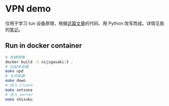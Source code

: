 # VPN demo

仅用于学习 tun 设备原理，根据[这篇文章](https://lxd.me/a-simple-vpn-tunnel-with-tun-device-demo-and-some-basic-concepts)的代码、用 Python 改写而成。详情见我的[笔记](https://kayoch1n.github.io/blog/linux-tuntap/)。


## Run in docker container

```bash
# 构建镜像
docker build -t nijigasaki:3 .
# 拉起来容器
make upd
# 关闭容器
make down
# 进入 client
make setsuna
# 进入 server
make shizuku
```